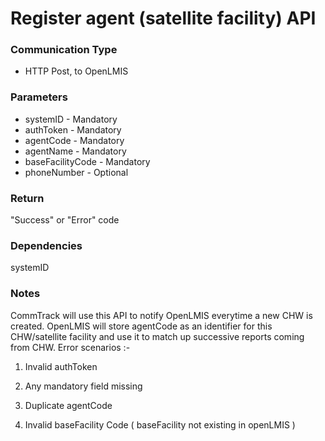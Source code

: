 # Register agent (satellite facility) API

### Communication Type

- HTTP Post, to OpenLMIS

### Parameters

- systemID - Mandatory
- authToken - Mandatory
- agentCode - Mandatory
- agentName - Mandatory
- baseFacilityCode - Mandatory
- phoneNumber - Optional

### Return

"Success" or "Error" code

### Dependencies

systemID

### Notes

CommTrack will use this API to notify OpenLMIS everytime a new CHW is created. OpenLMIS will store agentCode as an identifier for this CHW/satellite facility and use it to match up successive reports coming from CHW.
Error scenarios :-

1) Invalid authToken

2) Any mandatory field missing

3) Duplicate agentCode

3) Invalid baseFacility Code ( baseFacility not existing in openLMIS ) 

